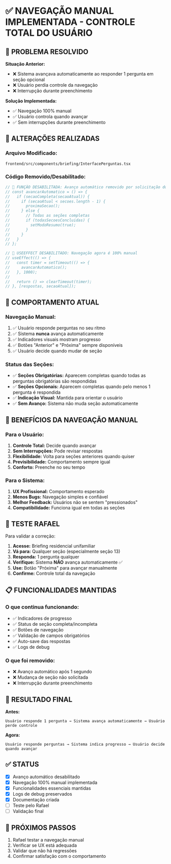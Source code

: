 # ✅ NAVEGAÇÃO MANUAL IMPLEMENTADA - CONTROLE TOTAL DO USUÁRIO

## 🎯 PROBLEMA RESOLVIDO

**Situação Anterior:**
- ❌ Sistema avançava automaticamente ao responder 1 pergunta em seção opcional
- ❌ Usuário perdia controle da navegação
- ❌ Interrupção durante preenchimento

**Solução Implementada:**
- ✅ Navegação 100% manual
- ✅ Usuário controla quando avançar
- ✅ Sem interrupções durante preenchimento

## 🔧 ALTERAÇÕES REALIZADAS

### Arquivo Modificado:
`frontend/src/components/briefing/InterfacePerguntas.tsx`

### Código Removido/Desabilitado:

```typescript
// 🚫 FUNÇÃO DESABILITADA: Avanço automático removido por solicitação do Rafael
// const avancarAutomatico = () => {
//   if (secaoCompleta(secaoAtual)) {
//     if (secaoAtual < secoes.length - 1) {
//       proximaSecao();
//     } else {
//       // Todas as seções completas
//       if (todasSecoesConcluidas) {
//         setModoResumo(true);
//       }
//     }
//   }
// };

// 🚫 USEEFFECT DESABILITADO: Navegação agora é 100% manual
// useEffect(() => {
//   const timer = setTimeout(() => {
//     avancarAutomatico();
//   }, 1000);
//   
//   return () => clearTimeout(timer);
// }, [respostas, secaoAtual]);
```

## 🎯 COMPORTAMENTO ATUAL

### Navegação Manual:
1. ✅ Usuário responde perguntas no seu ritmo
2. ✅ Sistema **nunca** avança automaticamente
3. ✅ Indicadores visuais mostram progresso
4. ✅ Botões "Anterior" e "Próxima" sempre disponíveis
5. ✅ Usuário decide quando mudar de seção

### Status das Seções:
- ✅ **Seções Obrigatórias:** Aparecem completas quando todas as perguntas obrigatórias são respondidas
- ✅ **Seções Opcionais:** Aparecem completas quando pelo menos 1 pergunta é respondida
- ✅ **Indicação Visual:** Mantida para orientar o usuário
- ✅ **Sem Avanço:** Sistema não muda seção automaticamente

## 🚀 BENEFÍCIOS DA NAVEGAÇÃO MANUAL

### Para o Usuário:
1. **Controle Total:** Decide quando avançar
2. **Sem Interrupções:** Pode revisar respostas
3. **Flexibilidade:** Volta para seções anteriores quando quiser
4. **Previsibilidade:** Comportamento sempre igual
5. **Conforto:** Preenche no seu tempo

### Para o Sistema:
1. **UX Profissional:** Comportamento esperado
2. **Menos Bugs:** Navegação simples e confiável
3. **Melhor Feedback:** Usuários não se sentem "pressionados"
4. **Compatibilidade:** Funciona igual em todas as seções

## 🧪 TESTE RAFAEL

Para validar a correção:

1. **Acesse:** Briefing residencial unifamiliar
2. **Vá para:** Qualquer seção (especialmente seção 13)
3. **Responda:** 1 pergunta qualquer
4. **Verifique:** Sistema **NÃO** avança automaticamente ✅
5. **Use:** Botão "Próxima" para avançar manualmente
6. **Confirme:** Controle total da navegação

## 📋 FUNCIONALIDADES MANTIDAS

### O que continua funcionando:
- ✅ Indicadores de progresso
- ✅ Status de seção completa/incompleta
- ✅ Botões de navegação
- ✅ Validação de campos obrigatórios
- ✅ Auto-save das respostas
- ✅ Logs de debug

### O que foi removido:
- ❌ Avanço automático após 1 segundo
- ❌ Mudança de seção não solicitada
- ❌ Interrupção durante preenchimento

## 🎯 RESULTADO FINAL

**Antes:**
```
Usuário responde 1 pergunta → Sistema avança automaticamente → Usuário perde controle
```

**Agora:**
```
Usuário responde perguntas → Sistema indica progresso → Usuário decide quando avançar
```

## ✅ STATUS

- [x] Avanço automático desabilitado
- [x] Navegação 100% manual implementada
- [x] Funcionalidades essenciais mantidas
- [x] Logs de debug preservados
- [x] Documentação criada
- [ ] Teste pelo Rafael
- [ ] Validação final

## 🎯 PRÓXIMOS PASSOS

1. Rafael testar a navegação manual
2. Verificar se UX está adequada
3. Validar que não há regressões
4. Confirmar satisfação com o comportamento 